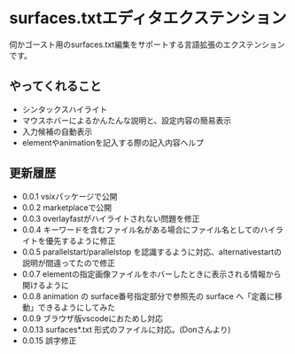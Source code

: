 # surfaces.txtエディタエクステンション
伺かゴースト用のsurfaces.txt編集をサポートする言語拡張のエクステンションです。

## やってくれること
* シンタックスハイライト
* マウスホバーによるかんたんな説明と、設定内容の簡易表示
* 入力候補の自動表示
* elementやanimationを記入する際の記入内容ヘルプ

## 更新履歴
* 0.0.1 vsixパッケージで公開
* 0.0.2 marketplaceで公開
* 0.0.3 overlayfastがハイライトされない問題を修正
* 0.0.4 キーワードを含むファイル名がある場合にファイル名としてのハイライトを優先するように修正
* 0.0.5 parallelstart/parallelstop を認識するように対応、alternativestartの説明が間違ってたので修正
* 0.0.7 elementの指定画像ファイルをホバーしたときに表示される情報から開けるように
* 0.0.8 animation の surface番号指定部分で参照先の surface へ「定義に移動」できるようにしてみた
* 0.0.9 ブラウザ版vscodeにおためし対応
* 0.0.13 surfaces*.txt 形式のファイルに対応。(Donさんより)
* 0.0.15 誤字修正
